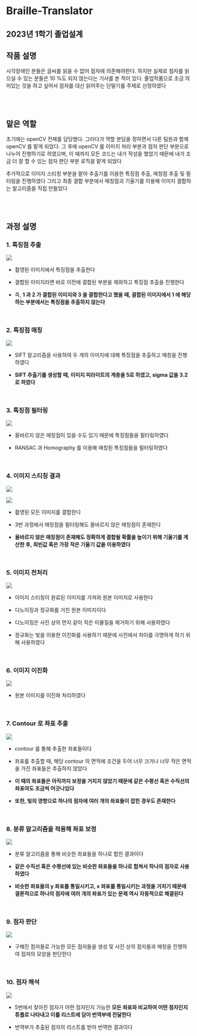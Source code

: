 # Braille-Translator

## 2023년 1학기 졸업설계

## 작품 설명

시각장애인 분들은 글씨를 읽을 수 없어 점자에 의존해야한다. 하지만 실제로 점자를 읽으실 수 있는 분들은 10 %도 되지 않는다는 기사를 본 적이 있다. 졸업작품으로 조금 의미있는 것을 하고 싶어서 점자를 대신 읽어주는 단말기를 주제로 선정하였다

<br>
<br>

## 맡은 역할

초기에는 openCV 전체를 담당했다. 그러다가 역할 분담을 정하면서 다른 팀원과 함께 openCV 를 맡게 되었다. 그 후에 openCV 를 이미지 처리 부분과 점자 판단 부분으로 나누어 진행하기로 하였으며, 이 때까지 모든 코드는 내가 작성을 했었기 때문에 내가 조금 더 잘 할 수 있는 점자 판단 부분 로직을 맡게 되었다

추가적으로 이미지 스티칭 부분을 맡아 추출기를 이용한 특징점 추출, 매칭점 추출 및 필터링을 진행하였다 그리고 최종 결합 부분에서 매칭점괴 기울기를 이용해 이미지 결합하는 알고리즘을 직접 만들었다


<br>
<br>


## 과정 설명

### 1. 특징점 추출


![](https://velog.velcdn.com/images/hj_/post/d6a9c38c-c2d3-4852-bd75-78b2d0f59fb6/image.JPG)



* 촬영된 이미지에서 특징점을 추출한다

* 결합된 이미지라면 바로 이전에 결합된 부분을 제외하고 특징점 추출을 진행한다

* 즉, **1 과 2 가 결합된 이미지와 3 을 결합한다고 했을 때, 결합된 이미지에서 1 에 해당하는 부분에서는 특징점을 추출하지 않는다**



<br>



### 2. 특징점 매칭


![](https://velog.velcdn.com/images/hj_/post/0bd6ee74-ca06-4683-871c-8d6b48a96304/image.JPG)


* SIFT 알고리즘을 사용하여 두 개의 이미지에 대해 특징점을 추출하고 매칭을 진행하였다

* **SIFT 추출기를 생성할 때, 이미지 피라미트의 계층을 5로 하였고, sigma 값을 3.2로 하였다**


<br>


### 3. 특징점 필터링

![](https://velog.velcdn.com/images/hj_/post/41de2cc9-d4b2-41df-8fae-e7377b498692/image.JPG)



* 올바르지 않은 매칭점이 있을 수도 있기 때문에 특징점들을 필터링하였다

* RANSAC 과 Homography 를 이용해 매칭된 특징점들을 필터링하였다



<br>



### 4. 이미지 스티칭 결과



![](https://velog.velcdn.com/images/hj_/post/9a1a86af-e92e-44f7-9722-f96d632dc097/image.JPG)

![](https://velog.velcdn.com/images/hj_/post/f9184318-b3c5-411c-80a3-d482fa67a958/image.jpg)




* 촬영된 모든 이미지를 결합한다

* 3번 과정에서 매칭점을 필터링해도 올바르지 않은 매칭점이 존재한다

* **올바르지 않은 매칭점이 존재해도 정확하게 결합될 확률을 높이기 위해 기울기를 계산한 후, 최빈값 혹은 가장 작은 기울기 값을 이용하였다**




<br>


### 5. 이미지 전처리

![](https://velog.velcdn.com/images/hj_/post/0d9800c4-4dfb-4e2b-b4a3-dad1c9834d07/image.JPG)



* 이미지 스티칭이 완료된 이미지를 가져와 원본 이미지로 사용한다

* 디노이징과 정규화를 거친 원본 이미지이다

* 디노이징은 사진 상의 먼지 같이 작은 이물질을 제거하기 위해 사용하였다

* 정규화는 빛을 이용한 이진화를 사용하기 때문에 사진에서 차이를 극명하게 하기 위해 사용하였다


<br>


### 6. 이미지 이진화

![](https://velog.velcdn.com/images/hj_/post/34b30c22-f912-4eba-8b90-aecc132e9483/image.JPG)


* 원본 이미지를 이진화 처리하였다


<br>


### 7. Contour 로 좌표 추출

![](https://velog.velcdn.com/images/hj_/post/f4a86dd0-b00f-439f-a5ec-29754db7194f/image.JPG)



* contour 를 통해 추출한 좌표들이다

* 좌표를 추출할 때, 해당 contour 의 면적에 조건을 두어 너무 크거나 너무 작은 면적을 가진 좌표들은 추출하지 않았다

* **이 때의 좌표들은 아직까지 보정을 거치지 않았기 때문에 같은 수평선 혹은 수직선의 좌표여도 조금씩 어긋나있다**

* **또한, 빛의 영향으로 하나의 점자에 여러 개의 좌표들이 잡힌 경우도 존재한다**


<br>



### 8. 분류 알고리즘을 적용해 좌표 보정

![](https://velog.velcdn.com/images/hj_/post/3f69bd63-3f12-4357-b7c9-0ea7caacf4bc/image.JPG)


* 분류 알고리즘을 통해 비슷한 좌표들을 하나로 합친 결과이다

* **같은 수직선 혹은 수평선에 있는 비슷한 좌표들을 하나로 합쳐서 하나의 점자로 사용하였다**

* **비슷한 좌표들의 y 좌표를 통일시키고, x 좌표를 통일시키는 과정을 거치기 때문에 결론적으로 하나의 점자에 여러 개의 좌표가 있는 문제 역시 자동적으로 해결된다**



<br>



### 9. 점자 판단

![](https://velog.velcdn.com/images/hj_/post/ce678569-0a1a-4a8c-9e9e-19518b0cc181/image.JPG)



* 구해진 점자들로 가능한 모든 점자들을 생성 및 사진 상의 점자들과 매칭을 진행하여 점자의 모양을 판단한다



<br>



### 10. 점자 해석

![](https://velog.velcdn.com/images/hj_/post/aa51d02b-48c0-4139-93eb-a4c4a089f771/image.JPG)



* 5번에서 찾아진 점자가 어떤 점자인지 가능한 **모든 좌표와 비교하여 어떤 점자인지 튜플로 나타내고 이를 리스트에 담아 번역부에 전달한다**

* 번역부가 추출된 점자의 리스트를 받아 번역한 결과이다
